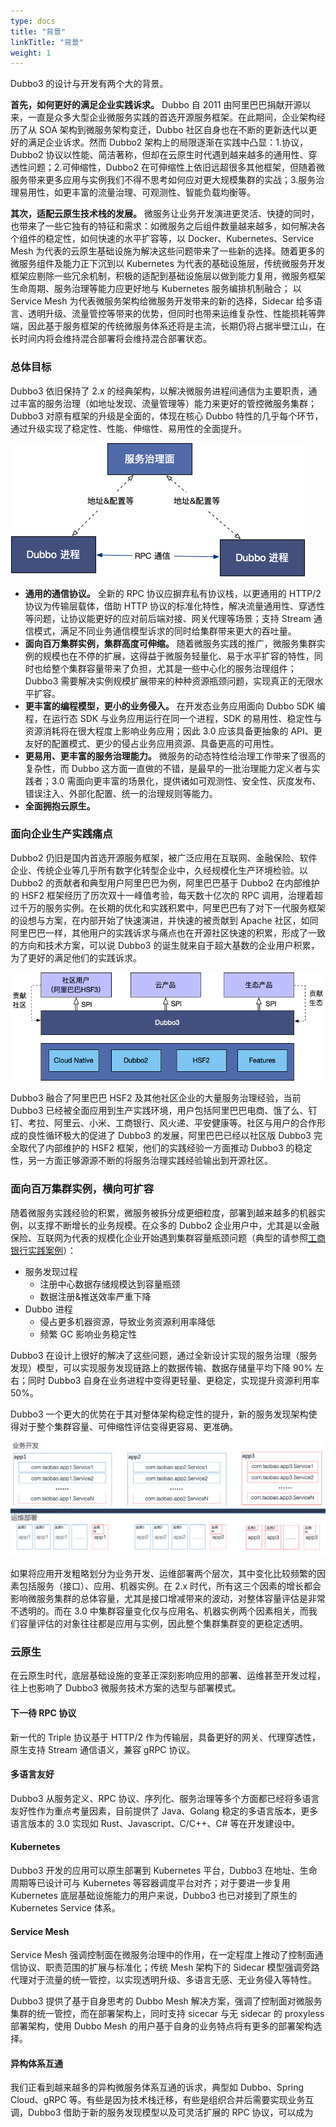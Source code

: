 ```yaml
---
type: docs
title: "背景"
linkTitle: "背景"
weight: 1
---
```

Dubbo3 的设计与开发有两个大的背景。

**首先，如何更好的满足企业实践诉求。** Dubbo 自 2011 由阿里巴巴捐献开源以来，一直是众多大型企业微服务实践的首选开源服务框架。在此期间，企业架构经历了从 SOA 架构到微服务架构变迁，Dubbo 社区自身也在不断的更新迭代以更好的满足企业诉求。然而 Dubbo2 架构上的局限逐渐在实践中凸显：1.协议，Dubbo2 协议以性能、简洁著称，但却在云原生时代遇到越来越多的通用性、穿透性问题；2.可伸缩性，Dubbo2 在可伸缩性上依旧远超很多其他框架，但随着微服务带来更多应用与实例我们不得不思考如何应对更大规模集群的实战；3.服务治理易用性，如更丰富的流量治理、可观测性、智能负载均衡等。

**其次，适配云原生技术栈的发展。** 微服务让业务开发演进更灵活、快捷的同时，也带来了一些它独有的特征和需求：如微服务之后组件数量越来越多，如何解决各个组件的稳定性，如何快速的水平扩容等，以 Docker、Kubernetes、Service Mesh 为代表的云原生基础设施为解决这些问题带来了一些新的选择。随着更多的微服务组件及能力正下沉到以 Kubernetes 为代表的基础设施层，传统微服务开发框架应剔除一些冗余机制，积极的适配到基础设施层以做到能力复用，微服务框架生命周期、服务治理等能力应更好地与 Kubernetes 服务编排机制融合； 以 Service Mesh 为代表微服务架构给微服务开发带来的新的选择，Sidecar 给多语言、透明升级、流量管控等带来的优势，但同时也带来运维复杂性、性能损耗等弊端，因此基于服务框架的传统微服务体系还将是主流，长期仍将占据半壁江山，在长时间内将会维持混合部署将会维持混合部署状态。

### 总体目标
Dubbo3 依旧保持了 2.x 的经典架构，以解决微服务进程间通信为主要职责，通过丰富的服务治理（如地址发现、流量管理等）能力来更好的管控微服务集群；Dubbo3 对原有框架的升级是全面的，体现在核心 Dubbo 特性的几乎每个环节，通过升级实现了稳定性、性能、伸缩性、易用性的全面提升。

![architecture-1](/imgs/v3/concepts/architecture-1.png)

* **通用的通信协议。** 全新的 RPC 协议应摒弃私有协议栈，以更通用的 HTTP/2 协议为传输层载体，借助 HTTP 协议的标准化特性，解决流量通用性、穿透性等问题，让协议能更好的应对前后端对接、网关代理等场景；支持 Stream 通信模式，满足不同业务通信模型诉求的同时给集群带来更大的吞吐量。
* **面向百万集群实例，集群高度可伸缩。** 随着微服务实践的推广，微服务集群实例的规模也在不停的扩展，这得益于微服务轻量化、易于水平扩容的特性，同时也给整个集群容量带来了负担，尤其是一些中心化的服务治理组件；Dubbo3 需要解决实例规模扩展带来的种种资源瓶颈问题，实现真正的无限水平扩容。
* **更丰富的编程模型，更小的业务侵入。** 在开发态业务应用面向 Dubbo SDK 编程，在运行态 SDK 与业务应用运行在同一个进程，SDK 的易用性、稳定性与资源消耗将在很大程度上影响业务应用；因此 3.0 应该具备更抽象的 API、更友好的配置模式、更少的侵占业务应用资源、具备更高的可用性。
* **更易用、更丰富的服务治理能力。** 微服务的动态特性给治理工作带来了很高的复杂性，而 Dubbo 这方面一直做的不错，是最早的一批治理能力定义者与实践者；3.0 需面向更丰富的场景化，提供诸如可观测性、安全性、灰度发布、错误注入、外部化配置、统一的治理规则等能力。
* **全面拥抱云原生。**

### 面向企业生产实践痛点
Dubbo2 仍旧是国内首选开源服务框架，被广泛应用在互联网、金融保险、软件企业、传统企业等几乎所有数字化转型企业中，久经规模化生产环境检验。以 Dubbo2 的贡献者和典型用户阿里巴巴为例，阿里巴巴基于 Dubbo2 在内部维护的 HSF2 框架经历了历次双十一峰值考验，每天数十亿次的 RPC 调用，治理着超过千万的服务实例。在长期的优化和实践积累中，阿里巴巴有了对下一代服务框架的设想与方案，在内部开始了快速演进，并快速的被贡献到 Apache 社区，如同阿里巴巴一样，其他用户的实践诉求与痛点也在开源社区快速的积累，形成了一致的方向和技术方案，可以说 Dubbo3 的诞生就来自于超大基数的企业用户积累，为了更好的满足他们的实践诉求。

![dubbo3-hsf](/imgs/v3/concepts/dubbo-hsf.png)

Dubbo3 融合了阿里巴巴 HSF2 及其他社区企业的大量服务治理经验，当前 Dubbo3 已经被全面应用到生产实践环境，用户包括阿里巴巴电商、饿了么、钉钉、考拉、阿里云、小米、工商银行、风火递、平安健康等。社区与用户的合作形成的良性循环极大的促进了 Dubbo3 的发展，阿里巴巴已经以社区版 Dubbo3 完全取代了内部维护的 HSF2 框架，他们的实践经验一方面推动 Dubbo3 的稳定性，另一方面正够源源不断的将服务治理实践经验输出到开源社区。

### 面向百万集群实例，横向可扩容
随着微服务实践经验的积累，微服务被拆分成更细粒度，部署到越来越多的机器实例，以支撑不断增长的业务规模。在众多的 Dubbo2 企业用户中，尤其是以金融保险、互联网为代表的规模化企业开始遇到集群容量瓶颈问题（典型的请参照[工商银行实践案例](/zh/users/icbc/)）：
* 服务发现过程
    * 注册中心数据存储规模达到容量瓶颈
    * 数据注册&推送效率严重下降
* Dubbo 进程
    * 侵占更多机器资源，导致业务资源利用率降低
    * 频繁 GC 影响业务稳定性

Dubbo3 在设计上很好的解决了这些问题，通过全新设计实现的服务治理（服务发现）模型，可以实现服务发现链路上的数据传输、数据存储量平均下降 90% 左右；同时 Dubbo3 自身在业务进程中变得更轻量、更稳定，实现提升资源利用率 50%。

Dubbo3 一个更大的优势在于其对整体架构稳定性的提升，新的服务发现架构使得对于整个集群容量、可伸缩性评估变得更容易、更准确。

![capacity](/imgs/v3/concepts/capacity.png)

如果将应用开发粗略划分为业务开发、运维部署两个层次，其中变化比较频繁的因素包括服务（接口）、应用、机器实例。在 2.x 时代，所有这三个因素的增长都会影响微服务集群的总体容量，尤其是接口增减带来的波动，对整体容量评估是非常不透明的。而在 3.0 中集群容量变化仅与应用名、机器实例两个因素相关，而我们容量评估的对象往往都是应用与实例，因此整个集群集群变的更稳定透明。

### 云原生
在云原生时代，底层基础设施的变革正深刻影响应用的部署、运维甚至开发过程，往上也影响了 Dubbo3 微服务技术方案的选型与部署模式。

#### 下一待 RPC 协议
新一代的 Triple 协议基于 HTTP/2 作为传输层，具备更好的网关、代理穿透性，原生支持 Stream 通信语义，兼容 gRPC 协议。

#### 多语言友好
Dubbo3 从服务定义、RPC 协议、序列化、服务治理等多个方面都已经将多语言友好性作为重点考量因素，目前提供了 Java、Golang 稳定的多语言版本，更多语言版本的 3.0 实现如 Rust、Javascript、C/C++、C# 等在开发建设中。

#### Kubernetes
Dubbo3 开发的应用可以原生部署到 Kubernetes 平台，Dubbo3 在地址、生命周期等已设计可与 Kubernetes 等容器调度平台对齐；对于要进一步复用 Kubernetes 底层基础设施能力的用户来说，Dubbo3 也已对接到了原生的 Kubernetes Service 体系。

#### Service Mesh
Service Mesh 强调控制面在微服务治理中的作用，在一定程度上推动了控制面通信协议、职责范围的扩展与标准化；传统 Mesh 架构下的 Sidecar 模型强调旁路代理对于流量的统一管控，以实现透明升级、多语言无感、无业务侵入等特性。

Dubbo3 提供了基于自身思考的 Dubbo Mesh 解决方案，强调了控制面对微服务集群的统一管控，而在部署架构上，同时支持 sicecar 与无 sidecar 的 proxyless 部署架构，使用 Dubbo Mesh 的用户基于自身的业务特点将有更多的部署架构选择。

#### 异构体系互通
我们正看到越来越多的异构微服务体系互通的诉求，典型如 Dubbo、Spring Cloud、gRPC 等。有些是因为技术栈迁移，有些是组织合并后需要实现业务互调，Dubbo3 借助于新的服务发现模型以及可灵活扩展的 RPC 协议，可以成为
